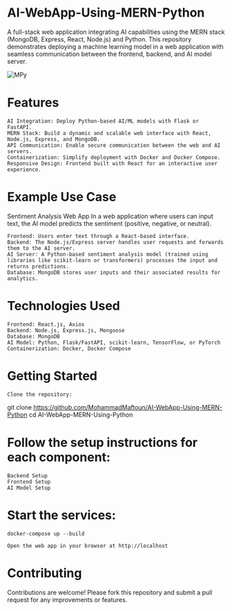 # AI-WebApp-Using-MERN-Python

A full-stack web application integrating AI capabilities using the MERN stack (MongoDB, Express, React, Node.js) and Python. This repository demonstrates deploying a machine learning model in a web application with seamless communication between the frontend, backend, and AI model server.

![MPy](https://miro.medium.com/v2/resize:fit:1400/1*jH83DONf_6s0DJS53QZQZA.png)


# Features

    AI Integration: Deploy Python-based AI/ML models with Flask or FastAPI.
    MERN Stack: Build a dynamic and scalable web interface with React, Node.js, Express, and MongoDB.
    API Communication: Enable secure communication between the web and AI servers.
    Containerization: Simplify deployment with Docker and Docker Compose.
    Responsive Design: Frontend built with React for an interactive user experience.

# Example Use Case

Sentiment Analysis Web App
In a web application where users can input text, the AI model predicts the sentiment (positive, negative, or neutral).

    Frontend: Users enter text through a React-based interface.
    Backend: The Node.js/Express server handles user requests and forwards them to the AI server.
    AI Server: A Python-based sentiment analysis model (trained using libraries like scikit-learn or transformers) processes the input and returns predictions.
    Database: MongoDB stores user inputs and their associated results for analytics.

# Technologies Used

    Frontend: React.js, Axios
    Backend: Node.js, Express.js, Mongoose
    Database: MongoDB
    AI Model: Python, Flask/FastAPI, scikit-learn, TensorFlow, or PyTorch
    Containerization: Docker, Docker Compose

# Getting Started

    Clone the repository:

git clone https://github.com/MohammadMaftoun/AI-WebApp-Using-MERN-Python
cd AI-WebApp-MERN-Using-Python

# Follow the setup instructions for each component:

    Backend Setup
    Frontend Setup
    AI Model Setup

# Start the services:

    docker-compose up --build

    Open the web app in your browser at http://localhost

# Contributing

Contributions are welcome! Please fork this repository and submit a pull request for any improvements or features.
